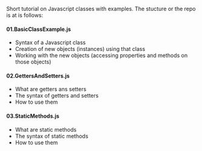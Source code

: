 Short tutorial on Javascript classes with examples. The stucture or the repo is at is follows:

#### 01.BasicClassExample.js
  - Syntax of a Javascript class
  - Creation of new objects (instances) using that class
  - Working with the new objects (accessing properties and methods on those objects)
#### 02.GettersAndSetters.js
  - What are getters ans setters
  - The syntax of getters and setters
  - How to use them
#### 03.StaticMethods.js
  - What are static methods
  - The syntax of static methods
  - How to use them
